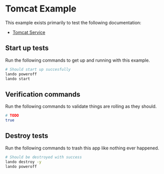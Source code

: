 Tomcat Example
==============

This example exists primarily to test the following documentation:

* [Tomcat Service](https://docs.devwithlando.io/tutorials/tomcat.html)

Start up tests
--------------

Run the following commands to get up and running with this example.

```bash
# Should start up succesfully
lando poweroff
lando start
```

Verification commands
---------------------

Run the following commands to validate things are rolling as they should.

```bash
# TODO
true
```

Destroy tests
-------------

Run the following commands to trash this app like nothing ever happened.

```bash
# Should be destroyed with success
lando destroy -y
lando poweroff
```
